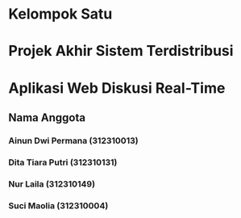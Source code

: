 # Kelompok Satu 
# Projek Akhir Sistem Terdistribusi
# Aplikasi Web Diskusi Real-Time

## Nama Anggota
### Ainun Dwi Permana (312310013)
### Dita Tiara Putri (312310131)
### Nur Laila (312310149)
### Suci Maolia (312310004)
